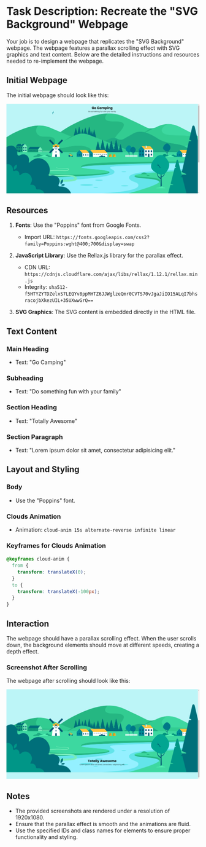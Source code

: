 
# Task Description: Recreate the "SVG Background" Webpage

Your job is to design a webpage that replicates the "SVG Background" webpage. The webpage features a parallax scrolling effect with SVG graphics and text content. Below are the detailed instructions and resources needed to re-implement the webpage.

## Initial Webpage

The initial webpage should look like this:

![initial webpage](./_images/origin.png)

## Resources

1. **Fonts**: Use the "Poppins" font from Google Fonts.
   - Import URL: `https://fonts.googleapis.com/css2?family=Poppins:wght@400;700&display=swap`

3. **JavaScript Library**: Use the Rellax.js library for the parallax effect.
   - CDN URL: `https://cdnjs.cloudflare.com/ajax/libs/rellax/1.12.1/rellax.min.js`
   - Integrity: `sha512-f5HTYZYTDZelxS7LEQYv8ppMHTZ6JJWglzeQmr0CVTS70vJgaJiIO15ALqI7bhsracojbXkezUIL+35UXwwGrQ==`

4. **SVG Graphics**: The SVG content is embedded directly in the HTML file.

## Text Content

### Main Heading
- Text: "Go Camping"

### Subheading
- Text: "Do something fun with your family"

### Section Heading
- Text: "Totally Awesome"

### Section Paragraph
- Text: "Lorem ipsum dolor sit amet, consectetur adipisicing elit."

## Layout and Styling

### Body
- Use the "Poppins" font.

### Clouds Animation
- Animation: `cloud-anim 15s alternate-reverse infinite linear`

### Keyframes for Clouds Animation
```css
@keyframes cloud-anim {
  from {
    transform: translateX(0);
  }
  to {
    transform: translateX(-100px);
  }
}
```

## Interaction

The webpage should have a parallax scrolling effect. When the user scrolls down, the background elements should move at different speeds, creating a depth effect.

### Screenshot After Scrolling

The webpage after scrolling should look like this:

![scrolled webpage](./_images/origin_scrolled.png)

## Notes

- The provided screenshots are rendered under a resolution of 1920x1080.
- Ensure that the parallax effect is smooth and the animations are fluid.
- Use the specified IDs and class names for elements to ensure proper functionality and styling.


